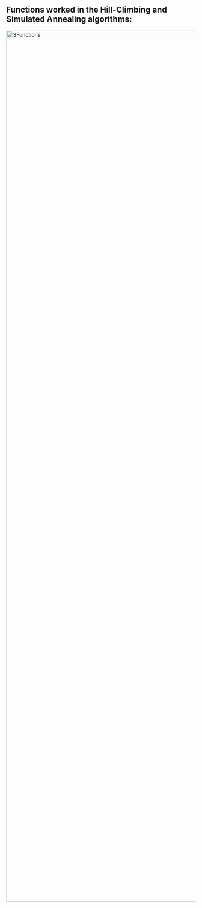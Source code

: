 <h2>Functions worked in the Hill-Climbing and Simulated Annealing algorithms:</h2>


<img width="3558" height="2312" alt="3Functions" src="https://github.com/user-attachments/assets/96151c64-af10-416a-b03a-18a1a7671421" />
